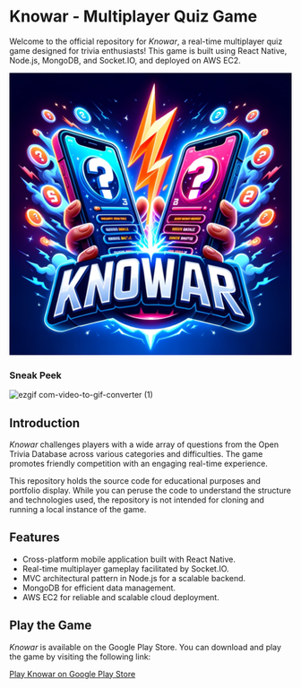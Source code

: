 # Knowar - Multiplayer Quiz Game

Welcome to the official repository for *Knowar*, a real-time multiplayer quiz game designed for trivia enthusiasts! This game is built using React Native, Node.js, MongoDB, and Socket.IO, and deployed on AWS EC2.

[![Knowar Logo](https://github.com/MikeOuroumis/Knowar/blob/main/client/knowar_client/src/assets/images/Knowar_logo.png)](https://play.google.com/store/apps/details?id=com.knowar_client)

### Sneak Peek

![ezgif com-video-to-gif-converter (1)](https://github.com/MikeOuroumis/Knowar/assets/93167319/02a77bcd-7b6e-40fc-a242-1725212ab42d)




## Introduction

*Knowar* challenges players with a wide array of questions from the Open Trivia Database across various categories and difficulties. The game promotes friendly competition with an engaging real-time experience.

This repository holds the source code for educational purposes and portfolio display. While you can peruse the code to understand the structure and technologies used, the repository is not intended for cloning and running a local instance of the game.

## Features

- Cross-platform mobile application built with React Native.
- Real-time multiplayer gameplay facilitated by Socket.IO.
- MVC architectural pattern in Node.js for a scalable backend.
- MongoDB for efficient data management.
- AWS EC2 for reliable and scalable cloud deployment.

## Play the Game

*Knowar* is available on the Google Play Store. You can download and play the game by visiting the following link:

[Play Knowar on Google Play Store](https://play.google.com/store/apps/details?id=com.knowar_client)
